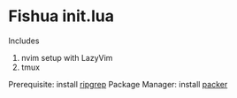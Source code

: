 # Fishua init.lua 

Includes
1. nvim setup with LazyVim
2. tmux

Prerequisite: install [ripgrep](https://github.com/BurntSushi/ripgrep)
Package Manager: install [packer](https://github.com/wbthomason/packer.nvim)

